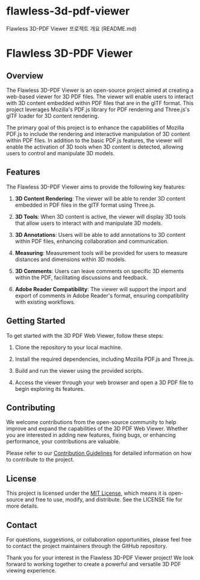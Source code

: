 # flawless-3d-pdf-viewer
Flawless 3D-PDF Viewer 프로젝트 개요 (README.md)

# Flawless 3D-PDF Viewer

## Overview

The Flawless 3D-PDF Viewer is an open-source project aimed at creating a web-based viewer for 3D PDF files. The viewer will enable users to interact with 3D content embedded within PDF files that are in the glTF format. This project leverages Mozilla's PDF.js library for PDF rendering and Three.js's glTF loader for 3D content rendering.

The primary goal of this project is to enhance the capabilities of Mozilla PDF.js to include the rendering and interactive manipulation of 3D content within PDF files. In addition to the basic PDF.js features, the viewer will enable the activation of 3D tools when 3D content is detected, allowing users to control and manipulate 3D models.


## Features

The Flawless 3D-PDF Viewer aims to provide the following key features:

1. **3D Content Rendering**: The viewer will be able to render 3D content embedded in PDF files in the glTF format using Three.js.

2. **3D Tools**: When 3D content is active, the viewer will display 3D tools that allow users to interact with and manipulate 3D models.

3. **3D Annotations**: Users will be able to add annotations to 3D content within PDF files, enhancing collaboration and communication.

4. **Measuring**: Measurement tools will be provided for users to measure distances and dimensions within 3D models.

5. **3D Comments**: Users can leave comments on specific 3D elements within the PDF, facilitating discussions and feedback.

6. **Adobe Reader Compatibility**: The viewer will support the import and export of comments in Adobe Reader's format, ensuring compatibility with existing workflows.

## Getting Started

To get started with the 3D PDF Web Viewer, follow these steps:

1. Clone the repository to your local machine.

2. Install the required dependencies, including Mozilla PDF.js and Three.js.

3. Build and run the viewer using the provided scripts.

4. Access the viewer through your web browser and open a 3D PDF file to begin exploring its features.

## Contributing

We welcome contributions from the open-source community to help improve and expand the capabilities of the 3D PDF Web Viewer. Whether you are interested in adding new features, fixing bugs, or enhancing performance, your contributions are valuable.

Please refer to our [Contribution Guidelines](CONTRIBUTING.md) for detailed information on how to contribute to the project.

## License

This project is licensed under the [MIT License](LICENSE), which means it is open-source and free to use, modify, and distribute. See the LICENSE file for more details.

## Contact

For questions, suggestions, or collaboration opportunities, please feel free to contact the project maintainers through the GitHub repository.

Thank you for your interest in the Flawless 3D-PDF Viewer project! We look forward to working together to create a powerful and versatile 3D PDF viewing experience.
